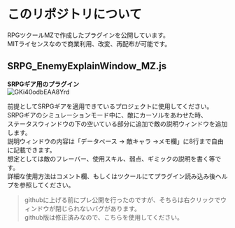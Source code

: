 # このリポジトリについて
RPGツクールMZで作成したプラグインを公開しています。  
MITライセンスなので商業利用、改変、再配布が可能です。

## SRPG_EnemyExplainWindow_MZ.js
**SRPGギア用のプラグイン**  
![GKi40odbEAA8Yrd](https://github.com/Nisetai/RPGMaker_MZ/assets/57579474/54f56a48-3ed2-48f6-8709-afb1f7b976ed)  
  
前提としてSRPGギアを適用できているプロジェクトに使用してください。  
SRPGギアのシミュレーションモード中に、敵にカーソルをあわせた時、  
ステータスウィンドウの下の空いている部分に追加で敵の説明ウィンドウを追加します。  
説明ウィンドウの内容は「データベース -> 敵キャラ ->メモ欄」に8行まで自由に記載できます。  
想定としては敵のフレーバー、使用スキル、弱点、ギミックの説明を書く等です。  
詳細な使用方法はコメント欄、もしくはツクールにてプラグイン読み込み後ヘルプを参照してください。  
  
>githubに上げる前にプレ公開を行ったのですが、そちらは右クリックでウィンドウが閉じられないバグがあります。  
>github版は修正済みなので、こちらを使用してください。
